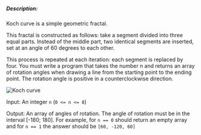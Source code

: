 ##### Description:

Koch curve is a simple geometric fractal.

This fractal is constructed as follows: take a segment divided into three equal parts. Instead of the middle part, two identical segments are inserted, set at an angle of 60 degrees to each other.

This process is repeated at each iteration: each segment is replaced by four. You must write a program that takes the number n and returns an array of rotation angles when drawing a line from the starting point to the ending point. The rotation angle is positive in a counterclockwise direction.

![Koch curve](https://i2.wp.com/fractal.institute/old/wp-content/uploads/2015/04/748px-Koch_curve_construction.jpg?resize=679%2C697&ssl=1)

Input: An integer `n` (`0 <= n <= 8`)

Output: An array of angles of rotation. The angle of rotation must be in the interval [-180; 180]. For example, for `n == 0` should return an empty array and for `n == 1` the answer should be `[60, -120, 60]`
